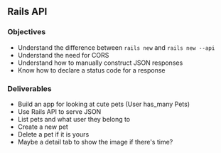 ## Rails API

### Objectives

* Understand the difference between `rails new` and `rails new --api`
* Understand the need for CORS
* Understand how to manually construct JSON responses
* Know how to declare a status code for a response

### Deliverables

* Build an app for looking at cute pets (User has_many Pets)
* Use Rails API to serve JSON
* List pets and what user they belong to
* Create a new pet
* Delete a pet if it is yours
* Maybe a detail tab to show the image if there's time?
